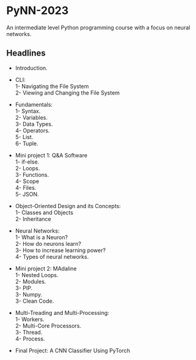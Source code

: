 # PyNN-2023
An intermediate level Python programming course with a focus on neural networks.

## Headlines
- Introduction.
- CLI:  
    1- Navigating the File System    
    2- Viewing and Changing the File System

- Fundamentals:     
    1- Syntax.    
    2- Variables.  
    3- Data Types.  
    4- Operators.   
    5- List.    
    6- Tuple.   

- Mini project 1: Q&A Software    
    1- if-else.     
    2- Loops.   
    3- Functions.   
    4- Scope    
    4- Files.   
    5- JSON.

- Object-Oriented Design and its Concepts:  
    1- Classes and Objects  
    2- Inheritance

- Neural Networks:  
    1- What is a Neuron?  
    2- How do neurons learn?    
    3- How to increase learning power?  
    4- Types of neural networks.

- Mini project 2: MAdaline  
    1- Nested Loops.    
    2- Modules.     
    3- PIP.     
    3- Numpy.   
    3- Clean Code.  

- Multi-Treading and Multi-Processing:      
    1- Workers.     
    2- Multi-Core Processors.   
    3- Thread.  
    4- Process.

- Final Project: A CNN Classifier Using PyTorch
